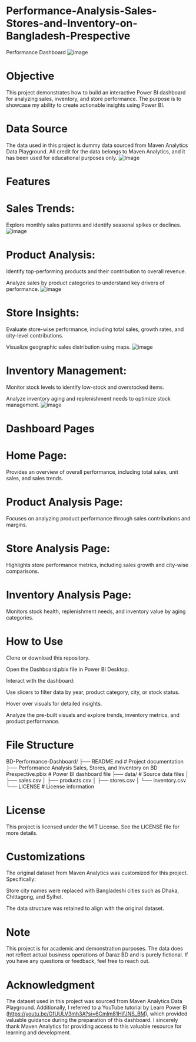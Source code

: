 # Performance-Analysis-Sales-Stores-and-Inventory-on-Bangladesh-Prespective
Performance Dashboard
![image](https://github.com/user-attachments/assets/4039bad4-94c2-48f5-9bd0-f90b0e67cfe9)

# Objective

This project demonstrates how to build an interactive Power BI dashboard for analyzing sales, inventory, and store performance. The purpose is to showcase my ability to create actionable insights using Power BI.

# Data Source

The data used in this project is dummy data sourced from Maven Analytics Data Playground. All credit for the data belongs to Maven Analytics, and it has been used for educational purposes only.
![Image](https://github.com/user-attachments/assets/cf1cde6e-70fd-4de0-8c5c-e6a4a7fc5df6)
# Features

# Sales Trends:

Explore monthly sales patterns and identify seasonal spikes or declines.
![image](https://github.com/user-attachments/assets/e5384d1e-ef17-40fb-a327-083a171c3aa8)


# Product Analysis:

Identify top-performing products and their contribution to overall revenue.

Analyze sales by product categories to understand key drivers of performance.
![image](https://github.com/user-attachments/assets/3a9b8d20-4ea7-4a18-a316-710f3aa048f8)

# Store Insights:

Evaluate store-wise performance, including total sales, growth rates, and city-level contributions.

Visualize geographic sales distribution using maps.
![image](https://github.com/user-attachments/assets/0745fe38-3a9e-4f32-9c0c-f66c13e752c3)


# Inventory Management:

Monitor stock levels to identify low-stock and overstocked items.

Analyze inventory aging and replenishment needs to optimize stock management.
![image](https://github.com/user-attachments/assets/0a20f3bd-f2be-4450-94f6-740c80468017)

# Dashboard Pages

# Home Page:

Provides an overview of overall performance, including total sales, unit sales, and sales trends.

# Product Analysis Page:

Focuses on analyzing product performance through sales contributions and margins.

# Store Analysis Page:

Highlights store performance metrics, including sales growth and city-wise comparisons.

# Inventory Analysis Page:

Monitors stock health, replenishment needs, and inventory value by aging categories.

# How to Use

Clone or download this repository.

Open the Dashboard.pbix file in Power BI Desktop.

Interact with the dashboard:

Use slicers to filter data by year, product category, city, or stock status.

Hover over visuals for detailed insights.

Analyze the pre-built visuals and explore trends, inventory metrics, and product performance.

# File Structure

BD-Performance-Dashboard/
├── README.md                # Project documentation
├── Performance Analysis Sales, Stores, and Inventory on BD Prespective.pbix           # Power BI dashboard file
├── data/                    # Source data files
│   ├── sales.csv
│   ├── products.csv
│   ├── stores.csv
│   └── inventory.csv
└── LICENSE                  # License information

# License

This project is licensed under the MIT License. See the LICENSE file for more details.

# Customizations

The original dataset from Maven Analytics was customized for this project. Specifically:

Store city names were replaced with Bangladeshi cities such as Dhaka, Chittagong, and Sylhet.

The data structure was retained to align with the original dataset.

# Note

This project is for academic and demonstration purposes. The data does not reflect actual business operations of Daraz BD and is purely fictional. If you have any questions or feedback, feel free to reach out.

# Acknowledgment

The dataset used in this project was sourced from Maven Analytics Data Playground. Additionally, I referred to a YouTube tutorial by Learn Power BI (https://youtu.be/GfUULV3mh3A?si=6Cmlm81HifJNS_BM), which provided valuable guidance during the preparation of this dashboard. I sincerely thank Maven Analytics for providing access to this valuable resource for learning and development.

